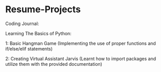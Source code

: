 # Resume-Projects

Coding Journal:

Learning The Basics of Python:

1: Basic Hangman Game 
   (Implementing the use of proper functions and if/else/elif statements)

2: Creating Virtual Assistant Jarvis
   (Learnt how to import packages and utilize them with the provided documentation)